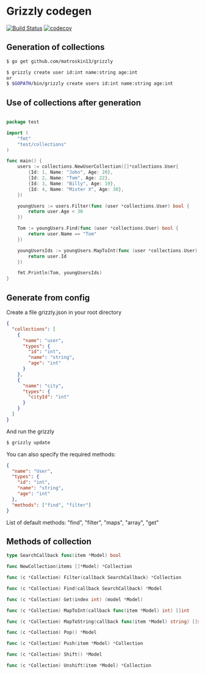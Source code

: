# Grizzly codegen

[![Build Status](https://travis-ci.org/matroskin13/grizzly.svg?branch=master)](https://travis-ci.org/matroskin13/grizzly)
[![codecov](https://codecov.io/gh/matroskin13/grizzly/branch/master/graph/badge.svg)](https://codecov.io/gh/matroskin13/grizzly)

## Generation of collections

```bash
$ go get github.com/matroskin13/grizzly

$ grizzly create user id:int name:string age:int
or
$ $GOPATH/bin/grizzly create users id:int name:string age:int

```

## Use of collections after generation

```go

package test

import (
    "fmt"
    "test/collections"
)

func main() {
    users := collections.NewUserCollection([]*collections.User{
        {Id: 1, Name: "John", Age: 20},
        {Id: 2, Name: "Tom", Age: 22},
        {Id: 3, Name: "Billy", Age: 19},
        {Id: 4, Name: "Mister X", Age: 30},
    })

    youngUsers := users.Filter(func (user *collections.User) bool {
        return user.Age < 30
    })

    Tom := youngUsers.Find(func (user *collections.User) bool {
        return user.Name == "Tom"
    })

    youngUsersIds := youngUsers.MapToInt(func (user *collections.User) int {
        return user.Id
    })

    fmt.Println(Tom, youngUsersIds)
}

```

## Generate from config

Create a file grizzly.json in your root directory

```json
{
  "collections": [
    {
      "name": "user",
      "types": {
        "id": "int",
        "name": "string",
        "age": "int"
      }
    },
    {
      "name": "city",
      "types": {
        "cityId": "int"
      }
    }
  ]
}
```

And run the grizzly

```bash
$ grizzly update
```

You can also specify the required methods:

```json
{
  "name": "User",
  "types": {
    "id": "int",
    "name": "string",
    "age": "int"
  },
  "methods": ["find", "filter"]
}
```

List of default methods:  "find", "filter", "maps", "array", "get"

## Methods of collection

```go
type SearchCallback func(item *Model) bool

func NewCollection(items []*Model) *Collection

func (c *Collection) Filter(callback SearchCallback) *Collection

func (c *Collection) Find(callback SearchCallback) *Model

func (c *Collection) Get(index int) (model *Model)

func (c *Collection) MapToInt(callback func(item *Model) int) []int

func (c *Collection) MapToString(callback func(item *Model) string) []string

func (c *Collection) Pop() *Model

func (c *Collection) Push(item *Model) *Collection

func (c *Collection) Shift() *Model

func (c *Collection) Unshift(item *Model) *Collection
```